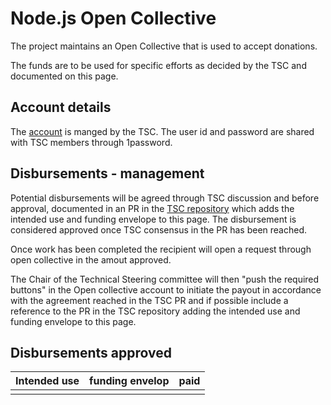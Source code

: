 # Node.js Open Collective

The project maintains an Open Collective that is used to accept donations.

The funds are to be used for specific efforts as decided by the TSC and
documented on this page.

## Account details

The [account](tbd) is manged by the TSC. The user id and password
are shared with TSC members through 1password.

## Disbursements - management

Potential disbursements will be agreed through TSC discussion
and before approval, documented in an PR in the
[TSC repository](https://github.com/nodejs/TSC) which adds
the intended use and funding envelope to this page. The disbursement
is considered approved once TSC consensus in the PR has
been reached.

Once work has been completed the recipient will open
a request through open collective in the amout approved.

The Chair of the Technical Steering committee will then
"push the required buttons" in the Open collective account
to initiate the payout in accordance with the agreement reached in the
TSC PR and if possible include a reference to the PR 
in the TSC repository adding the intended use and funding
envelope to this page.

## Disbursements approved

| Intended use                             | funding envelop   | paid          |
|------------------------------------------|-------------------| --------------|
|                                          |                   |               |

